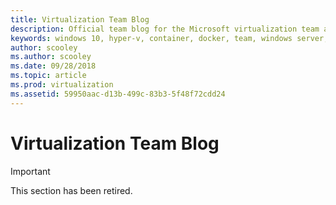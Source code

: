 ```yaml
---
title: Virtualization Team Blog 
description: Official team blog for the Microsoft virtualization team and technology. 
keywords: windows 10, hyper-v, container, docker, team, windows server, azure, virtualization, blog
author: scooley
ms.author: scooley
ms.date: 09/28/2018
ms.topic: article
ms.prod: virtualization
ms.assetid: 59950aac-d13b-499c-83b3-5f48f72cdd24
---
```


# Virtualization Team Blog

> [!IMPORTANT]
> This section has been retired.
